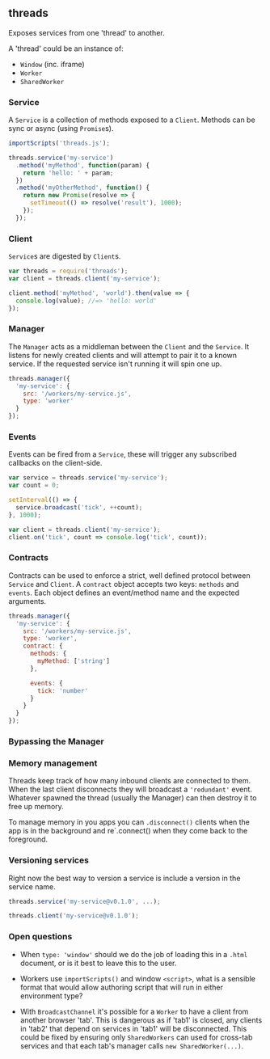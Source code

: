 ## threads

Exposes services from one 'thread' to another.

A 'thread' could be an instance of:

- `Window` (inc. iframe)
- `Worker`
- `SharedWorker`

### Service

A `Service` is a collection of methods exposed to a `Client`. Methods can be sync or async (using `Promise`s).

```js
importScripts('threads.js');

threads.service('my-service')
  .method('myMethod', function(param) {
    return 'hello: ' + param;
  })
  .method('myOtherMethod', function() {
    return new Promise(resolve => {
      setTimeout(() => resolve('result'), 1000);
    });
  });
```

### Client

`Service`s are digested by `Client`s.

```js
var threads = require('threads');
var client = threads.client('my-service');

client.method('myMethod', 'world').then(value => {
  console.log(value); //=> 'hello: world'
});
```

### Manager

The `Manager` acts as a middleman between the `Client` and the `Service`. It listens for newly created clients and will attempt to pair it to a known service. If the requested service isn't running it will spin one up.

```js
threads.manager({
  'my-service': {
    src: '/workers/my-service.js',
    type: 'worker'
  }
});
```

### Events

Events can be fired from a `Service`, these will trigger any subscribed callbacks on the client-side.

```js
var service = threads.service('my-service');
var count = 0;

setInterval(() => {
  service.broadcast('tick', ++count);
}, 1000);
```

```js
var client = threads.client('my-service');
client.on('tick', count => console.log('tick', count));
```

### Contracts

Contracts can be used to enforce a strict, well defined protocol between `Service` and `Client`. A `contract` object accepts two keys: `methods` and `events`. Each object defines an event/method name and the expected arguments.

```js
threads.manager({
  'my-service': {
    src: '/workers/my-service.js',
    type: 'worker',
    contract: {
      methods: {
        myMethod: ['string']
      },

      events: {
        tick: 'number'
      }
    }
  }
});
```

### Bypassing the Manager



### Memory management

Threads keep track of how many inbound clients are connected to them. When the last client disconnects they will broadcast a `'redundant'` event. Whatever spawned the thread (usually the Manager) can then destroy it to free up memory.

To manage memory in you apps you can `.disconnect()` clients when the app is in the background and re`.connect() when they come back to the foreground.

### Versioning services

Right now the best way to version a service is include a version in the service name.

```js
threads.service('my-service@v0.1.0', ...);
```

```js
threads.client('my-service@v0.1.0');
```

### Open questions

- When `type: 'window'` should we do the job of loading this in a `.html` document, or is it best to leave this to the user.

- Workers use `importScripts()` and window `<script>`, what is a sensible format that would allow authoring script that will run in either environment type?

- With `BroadcastChannel` it's possible for a `Worker` to have a client from another browser 'tab'. This is dangerous as if 'tab1' is closed, any clients in 'tab2' that depend on services in 'tab1' will be disconnected. This could be fixed by ensuring only `SharedWorkers` can used for cross-tab services and that each tab's manager calls `new SharedWorker(...)`.
